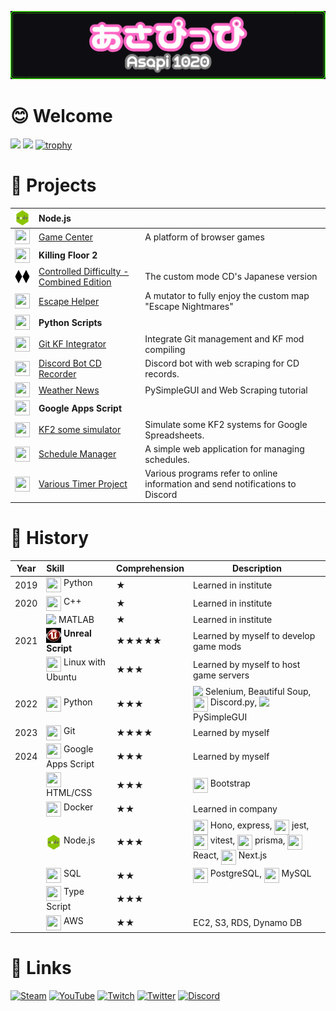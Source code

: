 ![](Asp1020_Simple.png)

# 😊 Welcome
![](https://github-readme-stats.vercel.app/api?username=Asapi1020&hide_border=true&theme=shadow_green&show_icons=true&count_private=true&exclude_repo=DIscordMessage) ![](https://github-readme-stats.vercel.app/api/top-langs/?username=Asapi1020&layout=compact&hide_border=true&exclude_repo=DIscordMessage&theme=shadow_green)
[![trophy](https://github-profile-trophy.vercel.app/?username=Asapi1020&theme=onedark&column=8)](https://github.com/ryo-ma/github-profile-trophy)

# 📂 Projects
|<img src="nojs_icon.png" width="24" height="24" align="top">|**Node.js**||
|-|:-|-|
|<img src="https://simpleicons.org/icons/nodedotjs.svg" width="24" height="24" align="top">|[Game Center](https://github.com/WFrog2511/game-center)|A platform of browser games|
|<img src="https://wiki.killingfloor2.com/images/7/7a/KF2_Icon.png" width="24" height="24" align="top">|**Killing Floor 2**||
|<img src="CD.png" width="24" height="24" align="top">|[Controlled Difficulty - Combined Edition](https://github.com/Asapi1020/CD-Combined-Edition)|The custom mode CD's Japanese version|
|<img src="https://simpleicons.org/icons/unrealengine.svg" width="24" height="24" align="top">|[Escape Helper](https://github.com/Asapi1020/Escape-Helper)|A mutator to fully enjoy the custom map "Escape Nightmares"|
|<img src="https://upload.wikimedia.org/wikipedia/commons/thumb/c/c3/Python-logo-notext.svg/1869px-Python-logo-notext.svg.png" width="24" height="24" align="top">|**Python Scripts**||
|<img src="https://simpleicons.org/icons/git.svg" width="24" height="24" align="top">|[Git KF Integrator](https://github.com/Asapi1020/Git-KF-Integrator)|Integrate Git management and KF mod compiling|
|<img src="https://simpleicons.org/icons/discord.svg" width="24" height="24" align="top">|[Discord Bot CD Recorder](https://github.com/Asapi1020/Discord-Bot-CDRecorder)|Discord bot with web scraping for CD records.|
|<img src="https://simpleicons.org/icons/python.svg" width="24" height="24" align="top">|[Weather News](https://github.com/Asapi1020/WeatherNews)|PySimpleGUI and Web Scraping tutorial|
|<img src="https://upload.wikimedia.org/wikipedia/commons/thumb/2/2f/Google_Apps_Script.svg/1200px-Google_Apps_Script.svg.png" width="24" height="24" align="top">|**Google Apps Script**||
|<img src="https://simpleicons.org/icons/googleappsscript.svg" width="24" height="24" align="top">|[KF2 some simulator](https://github.com/Asapi1020/KF2-some-simulator)|Simulate some KF2 systems for Google Spreadsheets.|
|<img src="https://simpleicons.org/icons/googleappsscript.svg" width="24" height="24" align="top">|[Schedule Manager](https://github.com/Asapi1020/Schedule-Manager)|A simple web application for managing schedules.|
|<img src="https://simpleicons.org/icons/googleappsscript.svg" width="24" height="24" align="top">|[Various Timer Project](https://github.com/Asapi1020/Various-Timer-Project)|Various programs refer to online information and send notifications to Discord|

# 📜 History
|Year|Skill|Comprehension|Description|
|-|:-|-|-|
|2019|<img src="https://upload.wikimedia.org/wikipedia/commons/thumb/c/c3/Python-logo-notext.svg/1869px-Python-logo-notext.svg.png" width="24" height="24" align="top"> Python|★|Learned in institute|
|2020|<img src="https://upload.wikimedia.org/wikipedia/commons/thumb/1/18/ISO_C%2B%2B_Logo.svg/1822px-ISO_C%2B%2B_Logo.svg.png" width="24" height="24" align="top"> C++|★|Learned in institute|
||<img src="https://upload.wikimedia.org/wikipedia/commons/thumb/2/21/Matlab_Logo.png/1200px-Matlab_Logo.png" height="24" align="top"> MATLAB|★|Learned in institute|
|2021|<img src="UE3.png" width="24" height="24" align="top"> **Unreal Script** |★★★★★|Learned by myself to develop game mods|
||<img src="https://upload.wikimedia.org/wikipedia/commons/thumb/3/35/Tux.svg/1200px-Tux.svg.png" width="24" height="24" align="top"> Linux with Ubuntu|★★★|Learned by myself to host game servers|
|2022|<img src="https://upload.wikimedia.org/wikipedia/commons/thumb/c/c3/Python-logo-notext.svg/1869px-Python-logo-notext.svg.png" width="24" height="24" align="top"> Python|★★★|<img src="https://static-00.iconduck.com/assets.00/selenium-icon-512x496-obrnvg2v.png" height="24" align="top"> Selenium, Beautiful Soup, <img src="https://wasimaster.gallerycdn.vsassets.io/extensions/wasimaster/discord-py-snippets/1.7.0/1668862916012/Microsoft.VisualStudio.Services.Icons.Default" width="24" height="24" align="top"> Discord.py, <img src="https://archive.org/download/github.com-PySimpleGUI-PySimpleGUI_-_2021-09-21_22-21-59/cover.jpg" height="24" align="top"> PySimpleGUI|
|2023|<img src="https://git-scm.com/images/logos/downloads/Git-Icon-1788C.png" width="24" height="24" align="top"> Git|★★★★|Learned by myself|
|2024|<img src="https://upload.wikimedia.org/wikipedia/commons/thumb/2/2f/Google_Apps_Script.svg/1200px-Google_Apps_Script.svg.png" width="24" height="24" align="top"> Google Apps Script|★★★|Learned by myself|
||<img src="https://upload.wikimedia.org/wikipedia/commons/thumb/6/61/HTML5_logo_and_wordmark.svg/512px-HTML5_logo_and_wordmark.svg.png" width="24" height="24" align="top"> HTML/CSS|★★★|<img src="https://upload.wikimedia.org/wikipedia/commons/thumb/b/b2/Bootstrap_logo.svg/2560px-Bootstrap_logo.svg.png" width="24" height="24" align="top"> Bootstrap|
||<img src="https://cdn4.iconfinder.com/data/icons/logos-and-brands/512/97_Docker_logo_logos-512.png" width="24" height="24" align="top"> Docker|★★|Learned in company|
||<img src="nojs_icon.png" width="24" height="24" align="top"> Node.js|★★★|<img src="https://seeklogo.com/images/H/hono-logo-85A5D1206D-seeklogo.com.png" width="24" height="24" align="top"> Hono, express, <img src="https://cdn.freebiesupply.com/logos/large/2x/jest-logo-png-transparent.png" width="24" height="24" align="top"> jest, <img src="https://seeklogo.com/images/V/vitest-logo-9ADDA575A5-seeklogo.com.png" width="24" height="24" align="top"> vitest, <img src="https://i.pinimg.com/originals/39/b2/e4/39b2e4ad77c23a2c11e5950a7dfa2aec.png" width="24" height="24" align="top"> prisma, <img src="https://seeklogo.com/images/R/react-logo-65B7CD91B5-seeklogo.com.png" width="24" height="24" align="top"> React, <img src="https://images.ctfassets.net/fdt52x6qf2de/1MVOW9GweIGspjGTSrYgBk/7c3b3cf133c4db02b5cdd7559c3e3c93/next-js.svg" width="24" height="24" align="top"> Next.js|
||<img src="https://www.silhouette-illust.com/wp-content/uploads/2017/02/icon_sql_server_25604-600x600.jpg" width="24" height="24" align="top"> SQL|★★|<img src="https://upload.wikimedia.org/wikipedia/commons/thumb/2/29/Postgresql_elephant.svg/800px-Postgresql_elephant.svg.png" width="24" height="24" align="top"> PostgreSQL, <img src="https://cdn.icon-icons.com/icons2/3053/PNG/512/mysql_workbench_macos_bigsur_icon_189924.png" width="24" height="24" align="top"> MySQL|
||<img src="https://upload.wikimedia.org/wikipedia/commons/thumb/4/4c/Typescript_logo_2020.svg/1200px-Typescript_logo_2020.svg.png" width="24" height="24" align="top"> Type Script|★★★||
||<img src="https://cdn.iconscout.com/icon/free/png-256/free-aws-1869025-1583149.png" width="24" height="24" align="top"> AWS|★★|EC2, S3, RDS, Dynamo DB|

# 🔗 Links
[![Steam](https://img.shields.io/static/v1?message=Steam&logo=steam&labelColor=5c5c5c&color=003E9E&logoColor=white&label=%20)](https://steamcommunity.com/profiles/76561198930643117/)
[![YouTube](https://img.shields.io/static/v1?message=YouTube&logo=youtube&labelColor=gray&color=red&logoColor=white&label=%20)](https://www.youtube.com/@asapi1020)
[![Twitch](https://img.shields.io/static/v1?message=Twitch&logo=twitch&labelColor=gray&color=purple&logoColor=white&label=%20)](https://www.twitch.tv/asapi1020)
[![Twitter](https://img.shields.io/static/v1?message=Twitter&logo=twitter&labelColor=gray&color=blue&logoColor=white&label=%20)](https://twitter.com/1020_asapi)
[![Discord](https://img.shields.io/static/v1?message=Discord&logo=discord&labelColor=gray&color=4089DE&logoColor=white&label=%20)](https://discord.gg/wCRd58ZwHD)
